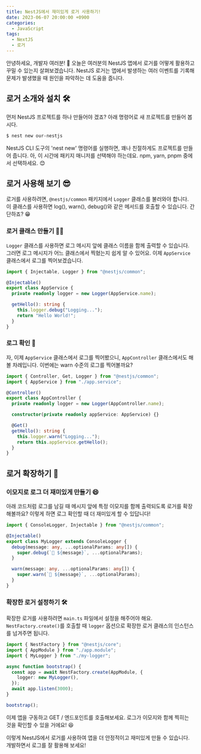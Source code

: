 ```yaml
---
title: NestJS에서 재미있게 로거 사용하기!
date: 2023-06-07 20:00:00 +0900
categories:
  - JavaScript
tags:
  - NextJS
  - 로거
---
```


안녕하세요, 개발자 여러분! 🌟 오늘은 여러분의 NestJS 앱에서 로거를 어떻게 활용하고 꾸밀 수 있는지 살펴보겠습니다. NestJS 로거는 앱에서 발생하는 여러 이벤트를 기록해 문제가 발생했을 때 원인을 파악하는 데 도움을 줍니다. 

## 로거 소개와 설치 🛠️

먼저 NestJS 프로젝트를 하나 만들어야 겠죠? 아래 명령어로 새 프로젝트를 만들어 봅시다.

```sh
$ nest new our-nestjs
```

NestJS CLI 도구의 'nest new' 명령어를 실행하면, 꽤나 친절하게도 프로젝트를 만들어 줍니다. 아, 이 시간에 패키지 매니저를 선택해야 하는데요. npm, yarn, pnpm 중에서 선택하세요. 😊

## 로거 사용해 보기 😎

로거를 사용하려면, `@nestjs/common` 패키지에서 `Logger` 클래스를 불러와야 합니다. 이 클래스를 사용하면 log(), warn(), debug()와 같은 메서드를 호출할 수 있습니다. 간단하죠? 😁

### 로거 클래스 만들기 🧑‍🔧

`Logger` 클래스를 사용하면 로그 메시지 앞에 클래스 이름을 함께 출력할 수 있습니다. 그러면 로그 메시지가 어느 클래스에서 찍혔는지 쉽게 알 수 있어요. 이제 `AppService` 클래스에서 로그를 찍어보겠습니다.

```typescript
import { Injectable, Logger } from "@nestjs/common";

@Injectable()
export class AppService {
  private readonly logger = new Logger(AppService.name);

  getHello(): string {
    this.logger.debug("Logging...");
    return "Hello World!";
  }
}
```

### 로그 확인 🧐

자, 이제 `AppService` 클래스에서 로그를 찍어봤으니, `AppController` 클래스에서도 해볼 차례입니다. 이번에는 warn 수준의 로그를 찍어볼까요?

```typescript
import { Controller, Get, Logger } from "@nestjs/common";
import { AppService } from "./app.service";

@Controller()
export class AppController {
  private readonly logger = new Logger(AppController.name);

  constructor(private readonly appService: AppService) {}

  @Get()
  getHello(): string {
    this.logger.warn("Logging...");
    return this.appService.getHello();
  }
}
```

## 로거 확장하기 🚀

### 이모지로 로그 더 재미있게 만들기 😄

아래 코드처럼 로그를 남길 때 메시지 앞에 특정 이모지를 함께 출력되도록 로거를 확장해볼까요? 이렇게 하면 로그 확인할 때 더 재미있게 할 수 있답니다!

```typescript
import { ConsoleLogger, Injectable } from "@nestjs/common";

@Injectable()
export class MyLogger extends ConsoleLogger {
  debug(message: any, ...optionalParams: any[]) {
    super.debug(`🐛 ${message}`, ...optionalParams);
  }

  warn(message: any, ...optionalParams: any[]) {
    super.warn(`🚨 ${message}`, ...optionalParams);
  }
}
```

### 확장한 로거 설정하기 🛠️

확장한 로거를 사용하려면 `main.ts` 파일에서 설정을 해주어야 해요. `NestFactory.create()`를 호출할 때 `logger` 옵션으로 확장한 로거 클래스의 인스턴스를 넘겨주면 됩니다.

```typescript
import { NestFactory } from "@nestjs/core";
import { AppModule } from "./app.module";
import { MyLogger } from "./my-logger";

async function bootstrap() {
  const app = await NestFactory.create(AppModule, { 
    logger: new MyLogger(),  
  });  
  await app.listen(3000);
}

bootstrap();
```

이제 앱을 구동하고 GET / 엔드포인트를 호출해보세요. 로그가 이모지와 함께 찍히는 것을 확인할 수 있을 거에요! 😆

이렇게 NestJS에서 로거를 사용하여 앱을 더 안정적이고 재미있게 만들 수 있습니다. 개발하면서 로그를 잘 활용해 보세요!
